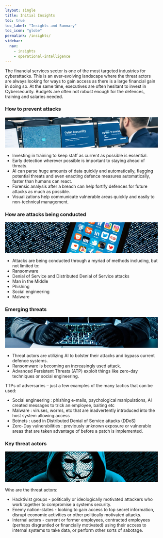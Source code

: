 ```yaml
---
layout: single
title: Initial Insights
toc: true
toc_label: "Insights and Summary"
toc_icon: "globe"
permalink: /insights/
sidebar:
  nav:
    - insights
    - operational-intelligence
---
```


The financial services sector is one of the most targeted  industries for cyberattacks. This is an ever-evolving landscape where the threat actors are  always looking for ways to gain access as there is a large financial gain in doing so. At the same time, executives are often hesitant to invest in Cybersecurity. Budgets are often not robust enough for the defences, training and salaries needed.

### How to prevent attacks

![the-team](/assets/Image_theteam.png)

* Investing in training to keep staff as current as possible is essential.
* Early detection wherever possible is important to staying ahead of threats.
* AI can parse huge amounts of data quickly and automatically, flagging potential threats and even enacting defence measures automatically, faster than humans can react.
* Forensic analysis after a breach can help fortify defences for future attacks as much as possible.
* Visualizations help communicate vulnerable areas quickly and easily to non-technical management.

### How are attacks being conducted

![attacks](/assets/Image-mobile.png)

* Attacks are being conducted through a myriad of methods including, but not limited to:
* Ransomware
* Denial of Service and Distributed Denial of Service attacks
* Man in the Middle
* Phishing
* Social engineering
* Malware

### Emerging threats

![threats](/assets/Image_keyboard.png)

* Threat actors are utilizing AI to bolster their attacks and bypass current defence systems.
* Ransomware is becoming an increasingly used attack.
* Advanced Persistent Threats (ATP) exploit things like zero-day techniques or social engineering.

TTPs of adversaries – just a few examples of the many tactics that can be used:
* Social engineering : phishing e-mails, psychological manipulations, AI created messages to trick an employee, baiting etc
* Malware : viruses, worms, etc that are inadvertently introduced into the host system allowing access 
* Botnets : used in Distributed Denial of Service attacks (DDoS)
* Zero-Day vulnerabilities : previously unknown exposure or vulnerable areas that are taken advantage of before a patch is implemented.

### Key threat actors

![actors](/assets/Image_anon.png)

Who are the threat actors:
* Hacktivist groups - politically or ideologically motivated attackers who work together to compromise a systems security.
* Enemy nation-states - looking to gain access to top secret information, disrupt economic activities or other politically motivated attacks. 
* Internal actors - current or former employees, contracted employees (perhaps disgruntled or financially motivated) using their access to internal systems to take data, or perform other sorts of sabotage. 